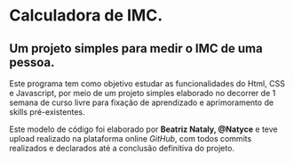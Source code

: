 # Calculadora de IMC.
## Um projeto simples para medir o IMC de uma pessoa.

Este programa tem como objetivo estudar as funcionalidades do Html, CSS e Javascript, por meio
de um projeto simples elaborado no decorrer de 1 semana de curso livre para fixação de aprendizado
e aprimoramento de skills pré-existentes.

Este modelo de código foi elaborado por **Beatriz Nataly, @Natyce** e teve upload realizado na
plataforma online *GitHub*, com todos commits realizados e declarados até a conclusão definitiva do projeto.